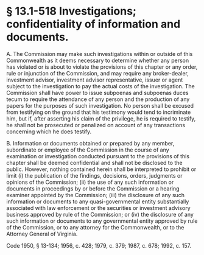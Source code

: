# § 13.1-518 Investigations; confidentiality of information and documents.

<p>A. The Commission may make such investigations within or outside of this Commonwealth as it deems necessary to determine whether any person has violated or is about to violate the provisions of this chapter or any order, rule or injunction of the Commission, and may require any broker-dealer, investment advisor, investment advisor representative, issuer or agent subject to the investigation to pay the actual costs of the investigation. The Commission shall have power to issue subpoenas and subpoenas duces tecum to require the attendance of any person and the production of any papers for the purposes of such investigation. No person shall be excused from testifying on the ground that his testimony would tend to incriminate him, but if, after asserting his claim of the privilege, he is required to testify, he shall not be prosecuted or penalized on account of any transactions concerning which he does testify.</p><p>B. Information or documents obtained or prepared by any member, subordinate or employee of the Commission in the course of any examination or investigation conducted pursuant to the provisions of this chapter shall be deemed confidential and shall not be disclosed to the public. However, nothing contained herein shall be interpreted to prohibit or limit (i) the publication of the findings, decisions, orders, judgments or opinions of the Commission; (ii) the use of any such information or documents in proceedings by or before the Commission or a hearing examiner appointed by the Commission; (iii) the disclosure of any such information or documents to any quasi-governmental entity substantially associated with law enforcement or the securities or investment advisory business approved by rule of the Commission; or (iv) the disclosure of any such information or documents to any governmental entity approved by rule of the Commission, or to any attorney for the Commonwealth, or to the Attorney General of Virginia.</p><p>Code 1950, § 13-134; 1956, c. 428; 1979, c. 379; 1987, c. 678; 1992, c. 157.</p>